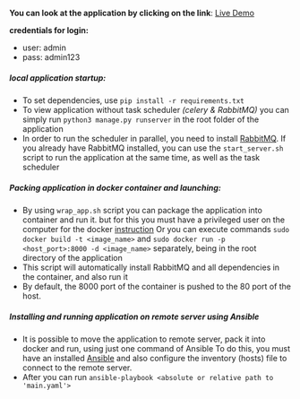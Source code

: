 **You can look at the application by clicking on the link**: [Live Demo](ec2-18-212-157-125.compute-1.amazonaws.com)


**credentials for login:**
   * user: admin
   * pass: admin123


##### local application startup:

  *  To set dependencies, use `pip install -r requirements.txt`
  *  To view application without task scheduler _(celery & RabbitMQ)_
      you can simply run `python3 manage.py runserver`  in the root folder of the application
  *  In order to run the scheduler in parallel, you need to install [RabbitMQ](https://www.rabbitmq.com/).
        If you already have RabbitMQ installed, you can use the `start_server.sh` script
        to run the application at the same time, as well as the task scheduler


##### Packing application in docker container and launching:

  *  By using `wrap_app.sh` script you can package the application into container and run it.
       but for this you must have a privileged user on the computer for the docker [instruction](https://docs.docker.com/install/linux/linux-postinstall/)
       Or you can execute commands `sudo docker build -t <image_name>` and `sudo docker run -p <host_port>:8000 -d <image_name>` separately, being in the root directory of the application
  *  This script will automatically install RabbitMQ and all dependencies in the container, and also run it
  *  By default, the 8000 port of the container is pushed to the 80 port of the host.

##### Installing and running application on remote server using Ansible

  *  It is possible to move the application to remote server, pack it into docker and run, using just one command of Ansible
        To do this, you must have an installed [Ansible](https://docs.ansible.com/) and also configure the inventory (hosts)           file to connect to the remote server.
  *  After you can run `ansible-playbook <absolute or relative path to 'main.yaml'>`


